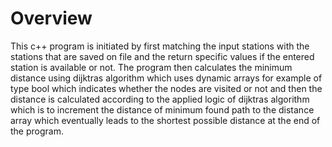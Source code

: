 # Overview
This c++ program is initiated by first matching the input stations with the stations that are saved on
file and the return specific values if the entered station is available or not. The program then
calculates the minimum distance using dijktras algorithm which uses dynamic arrays for
example of type bool which indicates whether the nodes are visited or not and then the distance
is calculated according to the applied logic of dijktras algorithm which is to increment the
distance of minimum found path to the distance array which eventually leads to the shortest
possible distance at the end of the program.
